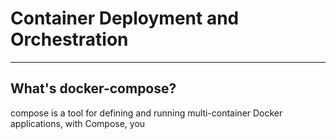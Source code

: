 # Container Deployment and Orchestration
-----

## What's docker-compose?


compose is a tool for defining and running multi-container Docker applications, with Compose, you 